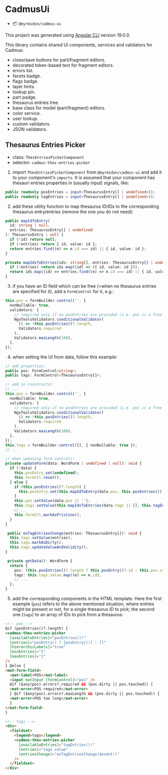 # CadmusUi

- 📦 `@myrmidon/cadmus-ui`

This project was generated using [Angular CLI](https://github.com/angular/angular-cli) version 19.0.0.

This library contains shared UI components, services and validators for Cadmus:

- close/save buttons for part/fragment editors.
- decorated token-based text for fragment editors.
- errors list.
- facets badge.
- flags badge.
- layer hints.
- lookup pin.
- part padge.
- thesaurus entries tree.
- base class for model (part/fragment) editors.
- color service.
- user lookup.
- custom validators.
- JSON validators.

## Thesaurus Entries Picker

- class: `ThesEntriesPickerComponent`
- selector: `cadmus-thes-entries-picker`

1. import `ThesEntriesPickerComponent` from `@myrmidon/cadmus-ui` and add it to your component's `imports`. It is assumed that your component has thesauri entries properties in (usually input) signals, like:

```ts
public readonly posEntries = input<ThesaurusEntry[] | undefined>();
public readonly tagEntries = input<ThesaurusEntry[] | undefined>();
```

2. add these utility function to map thesaurus ID/IDs to the corresponding thesaurus entry/entries (remove the one you do not need):

```ts
public mapIdToEntry(
  id: string | null,
  entries: ThesaurusEntry[] | undefined
): ThesaurusEntry | null {
  if (!id) return null;
  if (!entries) return { id, value: id };
  return entries.find((e) => e.id === id) || { id, value: id };
}

private mapIdsToEntries(ids: string[], entries: ThesaurusEntry[] | undefined): ThesaurusEntry[] {
  if (!entries) return ids.map((id) => ({ id, value: id }));
  return ids.map((id) => entries.find((e) => e.id === id) || { id, value: id });
}
```

3. if you have an ID field which can be free (=when no thesaurus entries are specified for it), add a `FormControl` for it, e.g.:

```ts
this.pos = formBuilder.control('', {
  nonNullable: true,
  validators: [
    // required only if no posEntries are provided (i.e. pos is a free text string)
    NgxToolsValidators.conditionalValidator(
      () => !this.posEntries()?.length,
      Validators.required
    ),
    Validators.maxLength(100),
  ],
});
```

4. when setting the UI from data, follow this example:

```ts
// add properties:
public pos: FormControl<string>;
public tags: FormControl<ThesaurusEntry[]>;

// add in constructor:
// ...
this.pos = formBuilder.control('', {
  nonNullable: true,
  validators: [
    // required only if no posEntries are provided (i.e. pos is a free text string)
    NgxToolsValidators.conditionalValidator(
      () => !this.posEntries()?.length,
      Validators.required
    ),
    Validators.maxLength(100),
  ],
});
this.tags = formBuilder.control([], { nonNullable: true });
// ...

// when updating form controls:
private updateForm(data: WordForm | undefined | null): void {
  if (!data) {
    this.posEntry.set(undefined);
    this.formCtl.reset();
  } else {
    if (this.posEntries()?.length) {
      this.posEntry.set(this.mapIdToEntry(data.pos, this.posEntries())!);
    }
    this.pos.setValue(data.pos || '');
    this.tags.setValue(this.mapIdsToEntries(data.tags || [], this.tagEntries()));
    // ...
    this.formCtl.markAsPristine();
  }
}

 public onTagEntriesChange(entries: ThesaurusEntry[]): void {
  this.tags.setValue(entries);
  this.tags.markAsDirty();
  this.tags.updateValueAndValidity();
}

 private getData(): WordForm {
  return {
    pos: (this.posEntries()?.length ? this.posEntry()?.id : this.pos.value) || '',
    tags: this.tags.value.map((e) => e.id),
    // ...
  };
}
```

5. add the corresponding components in the HTML template. Here the first example (`pos`) refers to the above mentioned situation, where entries might be present or not, for a single thesaurus ID to pick; the second one (`tags`) to an array of IDs to pick from a thesaurus:

```html
<!-- pos -->
@if (posEntries()?.length) {
<cadmus-thes-entries-picker
  [availableEntries]="posEntries()!"
  [entries]="posEntry() ? [posEntry()!] : []"
  [hierarchicLabels]="true"
  [minEntries]="1"
  [maxEntries]="1"
/>
} @else {
<mat-form-field>
  <mat-label>POS</mat-label>
  <input matInput [formControl]="pos" />
  @if ($any(pos).errors?.required && (pos.dirty || pos.touched)) {
  <mat-error>POS required</mat-error>
  } @if ($any(pos).errors?.maxLength && (pos.dirty || pos.touched)) {
  <mat-error>POS too long</mat-error>
  }
</mat-form-field>
}

<!-- tags -->
<div>
  <fieldset>
    <legend>tags</legend>
    <cadmus-thes-entries-picker
      [availableEntries]="tagEntries()!"
      [entries]="tags.value"
      (entriesChange)="onTagEntriesChange($event!)"
    />
  </fieldset>
</div>
```
